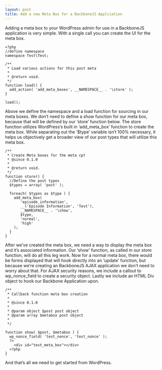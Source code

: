 ```yaml
---
layout: post
title: Add a new Meta Box for a BackboneJS Applciation
---
```


Adding a meta box to your WordPress admin for use in a BackboneJS application is very simple. With a single call you can create the UI for the meta box.
```
<?php
//define namespace
namespace Test\Test;

/**
 * Load various actions for this post meta
 *
 * @return void.
 */
function load() {
  add_action( 'add_meta_boxes', __NAMESPACE__ . '\store' );
}

load();
```

Above we define the namespace and a load function for sourcing in our meta boxes. We don’t need to define a show function for our meta box, because that will be defined by our ‘store’ function below. The store function utilizes WordPress’s built in ‘add_meta_box’ function to create the meta box. While separating out the ‘$type’ variable isn’t 100% necessary, it helps us objectively get a broader view of our post types that will utilize this meta box.
```
/**
 * Create Meta boxes for the meta cpt
 * @since 0.1.0
 *
 * @return void.
 */
function store() {
  //Define the post types
  $types = array( 'post' );

  foreach( $types as $type ) {
    add_meta_box(
       'episode_information',
       __('Episode Information', 'Test'),
       __NAMESPACE__ . '\show',
       $type,
       'normal',
       'high'
    );
  }
}
```

After we’ve created the meta box, we need a way to display the meta box and it’s associated information. Our ‘show’ function, as called in our store function, will do all this leg work. Now for a normal meta box, there would be forms displayed that will hook directly into an ‘update’ function, but because we’re creating an BackboneJS AJAX application we don’t need to worry about that. For AJAX security reasons, we include a callout to wp_nonce_field to create a security object. Lastly we include an HTML Div object to hook our Backbone Application upon.
```
/**
 * Callback function meta box creation
 *
 * @since 0.1.0
 *
 * @param object $post post object
 * @param array $metabox post object
 *
 */

function show( $post, $metabox ) {
  wp_nonce_field( 'test_nonce', 'test_nonce' );
  ?>
    <div id="test_meta_box"></div>
  <?php
}
```
And that’s all we need to get started from WordPress.
